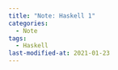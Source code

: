 ```yaml
---
title: "Note: Haskell 1"
categories:
  - Note
tags:
  - Haskell
last-modified-at: 2021-01-23
---
```


